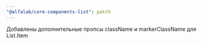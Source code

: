 ```yaml
---
"@alfalab/core-components-list": patch
---
```


Добавлены дополнительные пропсы className и markerClassName для List.Item
